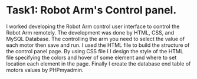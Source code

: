 # Task1: Robot Arm's Control panel.

I worked developing the Robot Arm control user interface to control the Robot Arm remotely. The development was done by HTML, CSS, and MySQL Database. The controlling the arm you need to select the value of each motor then save and run.  I used the HTML file to build the structure of the control panel page. By using CSS file I I design the style of the HTML file specifying the colors and hover of some element and where to set location each element in the page. Finally I create the database end table of motors values by PHPmyadmin.

